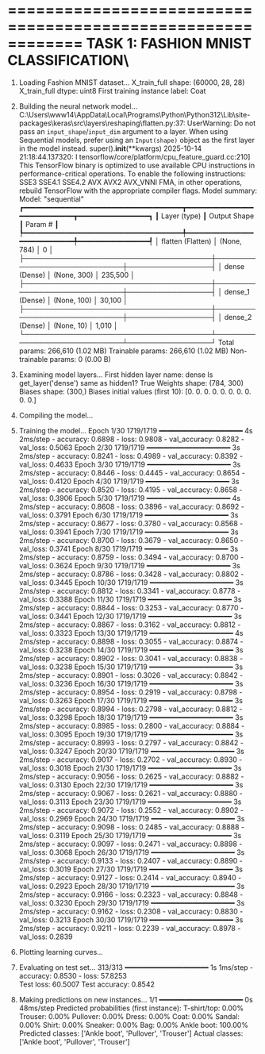 ============================================================
TASK 1: FASHION MNIST CLASSIFICATION\
============================================================

1. Loading Fashion MNIST dataset...
X_train_full shape: (60000, 28, 28)
X_train_full dtype: uint8
First training instance label: Coat

2. Building the neural network model...
C:\Users\www14\AppData\Local\Programs\Python\Python312\Lib\site-packages\keras\src\layers\reshaping\flatten.py:37: UserWarning: Do not pass an `input_shape`/`input_dim` argument to a layer. When using Sequential models, prefer using an `Input(shape)` object as the first layer in the model instead.
  super().__init__(**kwargs)
2025-10-14 21:18:44.137320: I tensorflow/core/platform/cpu_feature_guard.cc:210] This TensorFlow binary is optimized to use available CPU instructions in performance-critical operations.
To enable the following instructions: SSE3 SSE4.1 SSE4.2 AVX AVX2 AVX_VNNI FMA, in other operations, rebuild TensorFlow with the appropriate compiler flags.
Model summary:
Model: "sequential"
┏━━━━━━━━━━━━━━━━━━━━━━━━━━━━━━━━━━━━━━┳━━━━━━━━━━━━━━━━━━━━━━━━━━━━━┳━━━━━━━━━━━━━━━━━┓
┃ Layer (type)                         ┃ Output Shape                ┃         Param # ┃
┡━━━━━━━━━━━━━━━━━━━━━━━━━━━━━━━━━━━━━━╇━━━━━━━━━━━━━━━━━━━━━━━━━━━━━╇━━━━━━━━━━━━━━━━━┩
│ flatten (Flatten)                    │ (None, 784)                 │               0 │
├──────────────────────────────────────┼─────────────────────────────┼─────────────────┤
│ dense (Dense)                        │ (None, 300)                 │         235,500 │
├──────────────────────────────────────┼─────────────────────────────┼─────────────────┤
│ dense_1 (Dense)                      │ (None, 100)                 │          30,100 │
├──────────────────────────────────────┼─────────────────────────────┼─────────────────┤
│ dense_2 (Dense)                      │ (None, 10)                  │           1,010 │
└──────────────────────────────────────┴─────────────────────────────┴─────────────────┘
 Total params: 266,610 (1.02 MB)
 Trainable params: 266,610 (1.02 MB)
 Non-trainable params: 0 (0.00 B)

3. Examining model layers...
First hidden layer name: dense
Is get_layer('dense') same as hidden1? True
Weights shape: (784, 300)
Biases shape: (300,)
Biases initial values (first 10): [0. 0. 0. 0. 0. 0. 0. 0. 0. 0.]

4. Compiling the model...

5. Training the model...
Epoch 1/30
1719/1719 ━━━━━━━━━━━━━━━━━━━━ 4s 2ms/step - accuracy: 0.6898 - loss: 0.9808 - val_accuracy: 0.8282 - val_loss: 0.5063
Epoch 2/30
1719/1719 ━━━━━━━━━━━━━━━━━━━━ 3s 2ms/step - accuracy: 0.8241 - loss: 0.4989 - val_accuracy: 0.8392 - val_loss: 0.4633
Epoch 3/30
1719/1719 ━━━━━━━━━━━━━━━━━━━━ 3s 2ms/step - accuracy: 0.8446 - loss: 0.4445 - val_accuracy: 0.8654 - val_loss: 0.4120
Epoch 4/30
1719/1719 ━━━━━━━━━━━━━━━━━━━━ 3s 2ms/step - accuracy: 0.8520 - loss: 0.4195 - val_accuracy: 0.8658 - val_loss: 0.3906
Epoch 5/30
1719/1719 ━━━━━━━━━━━━━━━━━━━━ 4s 2ms/step - accuracy: 0.8608 - loss: 0.3896 - val_accuracy: 0.8692 - val_loss: 0.3791
Epoch 6/30
1719/1719 ━━━━━━━━━━━━━━━━━━━━ 3s 2ms/step - accuracy: 0.8677 - loss: 0.3780 - val_accuracy: 0.8568 - val_loss: 0.3941
Epoch 7/30
1719/1719 ━━━━━━━━━━━━━━━━━━━━ 3s 2ms/step - accuracy: 0.8700 - loss: 0.3679 - val_accuracy: 0.8650 - val_loss: 0.3741
Epoch 8/30
1719/1719 ━━━━━━━━━━━━━━━━━━━━ 3s 2ms/step - accuracy: 0.8759 - loss: 0.3494 - val_accuracy: 0.8700 - val_loss: 0.3624
Epoch 9/30
1719/1719 ━━━━━━━━━━━━━━━━━━━━ 3s 2ms/step - accuracy: 0.8786 - loss: 0.3428 - val_accuracy: 0.8802 - val_loss: 0.3445
Epoch 10/30
1719/1719 ━━━━━━━━━━━━━━━━━━━━ 3s 2ms/step - accuracy: 0.8812 - loss: 0.3341 - val_accuracy: 0.8778 - val_loss: 0.3388
Epoch 11/30
1719/1719 ━━━━━━━━━━━━━━━━━━━━ 3s 2ms/step - accuracy: 0.8844 - loss: 0.3253 - val_accuracy: 0.8770 - val_loss: 0.3441
Epoch 12/30
1719/1719 ━━━━━━━━━━━━━━━━━━━━ 3s 2ms/step - accuracy: 0.8867 - loss: 0.3162 - val_accuracy: 0.8812 - val_loss: 0.3323
Epoch 13/30
1719/1719 ━━━━━━━━━━━━━━━━━━━━ 4s 2ms/step - accuracy: 0.8898 - loss: 0.3055 - val_accuracy: 0.8874 - val_loss: 0.3238
Epoch 14/30
1719/1719 ━━━━━━━━━━━━━━━━━━━━ 3s 2ms/step - accuracy: 0.8902 - loss: 0.3041 - val_accuracy: 0.8838 - val_loss: 0.3238
Epoch 15/30
1719/1719 ━━━━━━━━━━━━━━━━━━━━ 3s 2ms/step - accuracy: 0.8901 - loss: 0.3026 - val_accuracy: 0.8842 - val_loss: 0.3236
Epoch 16/30
1719/1719 ━━━━━━━━━━━━━━━━━━━━ 3s 2ms/step - accuracy: 0.8954 - loss: 0.2919 - val_accuracy: 0.8798 - val_loss: 0.3263
Epoch 17/30
1719/1719 ━━━━━━━━━━━━━━━━━━━━ 3s 2ms/step - accuracy: 0.8994 - loss: 0.2798 - val_accuracy: 0.8812 - val_loss: 0.3298
Epoch 18/30
1719/1719 ━━━━━━━━━━━━━━━━━━━━ 3s 2ms/step - accuracy: 0.8985 - loss: 0.2800 - val_accuracy: 0.8884 - val_loss: 0.3095
Epoch 19/30
1719/1719 ━━━━━━━━━━━━━━━━━━━━ 3s 2ms/step - accuracy: 0.8993 - loss: 0.2797 - val_accuracy: 0.8842 - val_loss: 0.3247
Epoch 20/30
1719/1719 ━━━━━━━━━━━━━━━━━━━━ 3s 2ms/step - accuracy: 0.9017 - loss: 0.2702 - val_accuracy: 0.8930 - val_loss: 0.3018
Epoch 21/30
1719/1719 ━━━━━━━━━━━━━━━━━━━━ 3s 2ms/step - accuracy: 0.9056 - loss: 0.2625 - val_accuracy: 0.8882 - val_loss: 0.3130
Epoch 22/30
1719/1719 ━━━━━━━━━━━━━━━━━━━━ 3s 2ms/step - accuracy: 0.9067 - loss: 0.2621 - val_accuracy: 0.8880 - val_loss: 0.3113
Epoch 23/30
1719/1719 ━━━━━━━━━━━━━━━━━━━━ 3s 2ms/step - accuracy: 0.9072 - loss: 0.2552 - val_accuracy: 0.8902 - val_loss: 0.2969
Epoch 24/30
1719/1719 ━━━━━━━━━━━━━━━━━━━━ 3s 2ms/step - accuracy: 0.9098 - loss: 0.2485 - val_accuracy: 0.8888 - val_loss: 0.3119
Epoch 25/30
1719/1719 ━━━━━━━━━━━━━━━━━━━━ 3s 2ms/step - accuracy: 0.9097 - loss: 0.2471 - val_accuracy: 0.8898 - val_loss: 0.3068
Epoch 26/30
1719/1719 ━━━━━━━━━━━━━━━━━━━━ 3s 2ms/step - accuracy: 0.9133 - loss: 0.2407 - val_accuracy: 0.8890 - val_loss: 0.3019
Epoch 27/30
1719/1719 ━━━━━━━━━━━━━━━━━━━━ 3s 2ms/step - accuracy: 0.9127 - loss: 0.2414 - val_accuracy: 0.8940 - val_loss: 0.2923
Epoch 28/30
1719/1719 ━━━━━━━━━━━━━━━━━━━━ 3s 2ms/step - accuracy: 0.9166 - loss: 0.2323 - val_accuracy: 0.8848 - val_loss: 0.3230
Epoch 29/30
1719/1719 ━━━━━━━━━━━━━━━━━━━━ 3s 2ms/step - accuracy: 0.9162 - loss: 0.2308 - val_accuracy: 0.8830 - val_loss: 0.3213
Epoch 30/30
1719/1719 ━━━━━━━━━━━━━━━━━━━━ 3s 2ms/step - accuracy: 0.9211 - loss: 0.2239 - val_accuracy: 0.8978 - val_loss: 0.2839

6. Plotting learning curves...

7. Evaluating on test set...
313/313 ━━━━━━━━━━━━━━━━━━━━ 1s 1ms/step - accuracy: 0.8530 - loss: 57.8253   
Test loss: 60.5007
Test accuracy: 0.8542

8. Making predictions on new instances...
1/1 ━━━━━━━━━━━━━━━━━━━━ 0s 48ms/step
Predicted probabilities (first instance):
  T-shirt/top: 0.00%
  Trouser: 0.00%
  Pullover: 0.00%
  Dress: 0.00%
  Coat: 0.00%
  Sandal: 0.00%
  Shirt: 0.00%
  Sneaker: 0.00%
  Bag: 0.00%
  Ankle boot: 100.00%
Predicted classes: ['Ankle boot', 'Pullover', 'Trouser']
Actual classes: ['Ankle boot', 'Pullover', 'Trouser']
